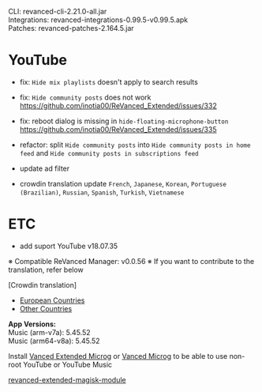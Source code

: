 CLI: revanced-cli-2.21.0-all.jar  
Integrations: revanced-integrations-0.99.5-v0.99.5.apk  
Patches: revanced-patches-2.164.5.jar  

YouTube
==
- fix: `Hide mix playlists` doesn't apply to search results
- fix: `Hide community posts` does not work https://github.com/inotia00/ReVanced_Extended/issues/332
- fix: reboot dialog is missing in `hide-floating-microphone-button` https://github.com/inotia00/ReVanced_Extended/issues/335
- refactor: split `Hide community posts` into `Hide community posts in home feed` and `Hide community posts in subscriptions feed`
- update ad filter

- crowdin translation update
`French`, `Japanese`, `Korean`, `Portuguese (Brazilian)`, `Russian`, `Spanish`, `Turkish`, `Vietnamese`


ETC
==
- add suport YouTube v18.07.35

※ Compatible ReVanced Manager: v0.0.56
※ If you want to contribute to the translation, refer below

[Crowdin translation]
- [European Countries](https://crowdin.com/project/revancedextendedeu)
- [Other Countries](https://crowdin.com/project/revancedextended)
  
**App Versions:**  
Music (arm-v7a): 5.45.52  
Music (arm64-v8a): 5.45.52  

Install [Vanced Extended Microg](https://github.com/inotia00/VancedMicroG/releases) or [Vanced Microg](https://github.com/TeamVanced/VancedMicroG/releases) to be able to use non-root YouTube or YouTube Music  

[revanced-extended-magisk-module](https://github.com/MatadorProBr/revanced-extended-magisk-module)  
